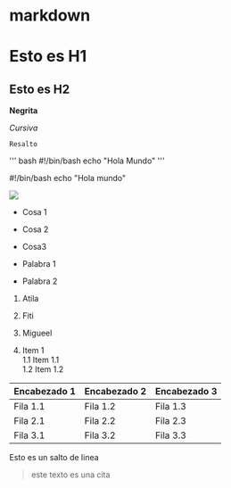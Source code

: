 # markdown
# Esto es H1

## Esto es H2

  **Negrita**
  
  *Cursiva*
  
  `Resalto`
  
 ''' bash
  #!/bin/bash
  echo "Hola Mundo"
''' 

 #!/bin/bash
echo "Hola mundo" 

 [1]: Readme1

![](https://imgs.search.brave.com/sddtRnPIANqczw053PzBn3CrVjpJ4B4dUsZItmLezlE/rs:fit:860:0:0:0/g:ce/aHR0cHM6Ly9tZWRp/YS5pc3RvY2twaG90/by5jb20vaWQvNTI5/MzcwNjQxL3ZlY3Rv/ci96ZXJvLXBlcmNl/bnQtZGVzaWduLXJl/ZC1udW1iZXItb24t/Y2FyYm9uLWZpYmVy/LWJhY2tncm91bmQu/anBnP3M9NjEyeDYx/MiZ3PTAmaz0yMCZj/PUpoS1VHR2J5WmZq/MDhzLVRIRk1sLTQy/ZDJlMk5NUklGeWJu/cFkzdGNFbjg9)  

* Cosa 1
* Cosa 2
* Cosa3 

 * Palabra 1
  * Palabra 2 

1. Atila
2. Fiti
3. Migueel  

 1. Item 1  
  1.1 Item 1.1  
  1.2 Item 1.2 

| Encabezado 1 | Encabezado 2 | Encabezado 3 |
|--------------|--------------|--------------|
| Fila 1.1     | Fila 1.2     | Fila 1.3     |
| Fila 2.1     | Fila 2.2     | Fila 2.3     |
| Fila 3.1     | Fila 3.2     | Fila 3.3     |

Esto es
un salto de linea

>este texto es una cita

